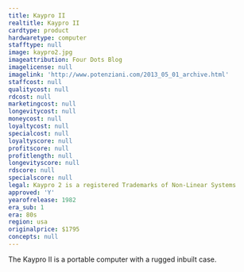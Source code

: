 ```yaml
---
title: Kaypro II
realtitle: Kaypro II
cardtype: product
hardwaretype: computer
stafftype: null
image: kaypro2.jpg
imageattribution: Four Dots Blog
imagelicense: null
imagelink: 'http://www.potenziani.com/2013_05_01_archive.html'
staffcost: null
qualitycost: null
rdcost: null
marketingcost: null
longevitycost: null
moneycost: null
loyaltycost: null
specialcost: null
loyaltyscore: null
profitscore: null
profitlength: null
longevityscore: null
rdscore: null
specialscore: null
legal: Kaypro 2 is a registered Trademarks of Non-Linear Systems
approved: 'Y'
yearofrelease: 1982
era_sub: 1
era: 80s
region: usa
originalprice: $1795
concepts: null
---
```


The Kaypro II is a portable computer with a rugged inbuilt case.
